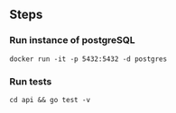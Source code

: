 ## Steps

### Run instance of postgreSQL
`docker run -it -p 5432:5432 -d postgres`

### Run tests
`cd api && go test -v`